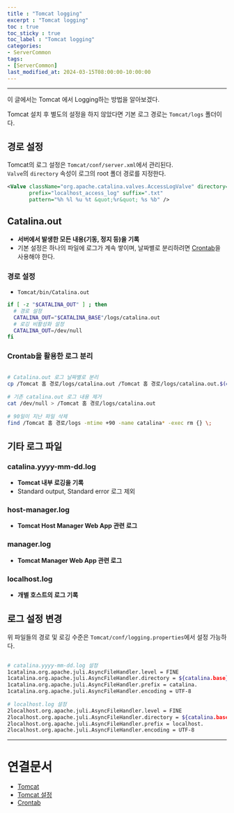 ```yaml
---
title : "Tomcat logging"
excerpt : "Tomcat logging"
toc : true
toc_sticky : true
toc_label : "Tomcat logging"
categories:
- ServerCommon
tags:
- [ServerCommon]
last_modified_at: 2024-03-15T08:00:00-10:00:00
---
```

  
---
  
  이 글에서는 Tomcat 에서 Logging하는 방법을 알아보겠다.
  
  Tomcat 설치 후 별도의 설정을 하지 않았다면 기본 로그 경로는 `Tomcat/logs` 폴더이다.
  
## 경로 설정
  Tomcat의 로그 설정은 `Tomcat/conf/server.xml`에서 관리된다.  
  `Valve`의 `directory` 속성이 로그의 root 폴더 경로를 지정한다.
  
```xml
<Valve className="org.apache.catalina.valves.AccessLogValve" directory="logs"
       prefix="localhost_access_log" suffix=".txt"
       pattern="%h %l %u %t &quot;%r&quot; %s %b" />
```
  
## Catalina.out
- **서버에서 발생한 모든 내용(기동, 정지 등)을 기록**  
- 기본 설정은 하나의 파일에 로그가 계속 쌓이며, 날짜별로 분리하려면 [Crontab](../../servercommon/servercommon-Crontab)을 사용해야 한다.
  
### 경로 설정
- `Tomcat/bin/Catalina.out`
  
```bash
if [ -z "$CATALINA_OUT" ] ; then
  # 경로 설정
  CATALINA_OUT="$CATALINA_BASE"/logs/catalina.out
  # 로깅 비활성화 설정
  CATALINA_OUT=/dev/null
fi
```
  
### Crontab을 활용한 로그 분리
  
```bash
  
# Catalina.out 로그 날짜별로 분리
cp /Tomcat 홈 경로/logs/catalina.out /Tomcat 홈 경로/logs/catalina.out.$(date +\%y-\%m-\%d).log 2>&1
  
# 기존 catalina.out 로그 내용 제거
cat /dev/null > /Tomcat 홈 경로/logs/catalina.out
  
# 90일이 지난 파일 삭제
find /Tomcat 홈 경로/logs -mtime +90 -name catalina* -exec rm {} \;
```
  
## 기타 로그 파일
  
### catalina.yyyy-mm-dd.log
- **Tomcat 내부 로깅을 기록**  
- Standard output, Standard error 로그 제외
  
### host-manager.log
- **Tomcat Host Manager Web App 관련 로그**
  
### manager.log
- **Tomcat Manager Web App 관련 로그**
  
### localhost.log
- **개별 호스트의 로그 기록**
  
## 로그 설정 변경
  위 파일들의 경로 및 로깅 수준은 `Tomcat/conf/logging.properties`에서 설정 가능하다.
  
```bash
  
# catalina.yyyy-mm-dd.log 설정
1catalina.org.apache.juli.AsyncFileHandler.level = FINE
1catalina.org.apache.juli.AsyncFileHandler.directory = ${catalina.base}/logs
1catalina.org.apache.juli.AsyncFileHandler.prefix = catalina.
1catalina.org.apache.juli.AsyncFileHandler.encoding = UTF-8
  
# localhost.log 설정
2localhost.org.apache.juli.AsyncFileHandler.level = FINE
2localhost.org.apache.juli.AsyncFileHandler.directory = ${catalina.base}/logs
2localhost.org.apache.juli.AsyncFileHandler.prefix = localhost.
2localhost.org.apache.juli.AsyncFileHandler.encoding = UTF-8
```

---
  
# 연결문서
- [Tomcat](../../servercommon/servercommon-Tomcat)
- [Tomcat 설정](../../servercommon/servercommon-Tomcat-설정)
- [Crontab](../../servercommon/servercommon-Crontab)
